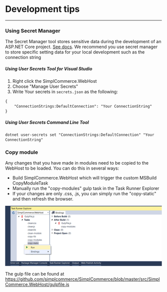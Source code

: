 # Development tips

---

### Using Secret Manager

The Secret Manager tool stores sensitive data during the development of an ASP.NET Core project. [See docs](https://docs.microsoft.com/en-us/aspnet/core/security/app-secrets). We recommend you use secret manager to store specific setting data for your local development such as the connection string

##### Using User Secrets Tool for Visual Studio

1. Right click the SimplCommerce.WebHost 
2. Choose "Manage User Secrets"
3. Write Your secrets in `secrets.json` as the following:
```
{
    "ConnectionStrings:DefaultConnection": "Your ConnectionString"
}
```

##### Using User Secrets Command Line Tool

```
dotnet user-secrets set "ConnectionStrings:DefaultConnection" "Your ConnectionString"
```

### Copy module

Any changes that you have made in modules need to be copied to the WebHost to be loaded. You can do this in several ways:

- Build SimplCommerce.WebHost which will trigger the custom MSBuild CopyModuleTask
- Manually run the "copy-modules" gulp task in the Task Runner Explorer
- If your changes are only .css, .js, you can simply run the "copy-static" and then refresh the browser.

![Task runner](images/taskrunner.png)

The gulp file can be found at https://github.com/simplcommerce/SimplCommerce/blob/master/src/SimplCommerce.WebHost/gulpfile.js
